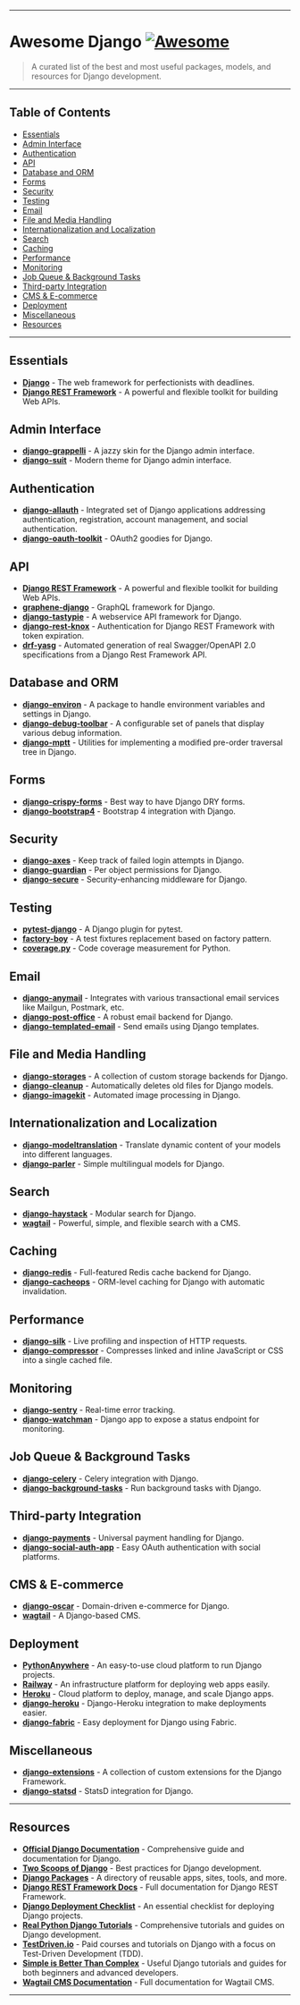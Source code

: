 

---

# Awesome Django [![Awesome](https://awesome.re/badge-flat2.svg)](https://awesome.re)

> A curated list of the best and most useful packages, models, and resources for Django development.

---

## Table of Contents
- [Essentials](#essentials)
- [Admin Interface](#admin-interface)
- [Authentication](#authentication)
- [API](#api)
- [Database and ORM](#database-and-orm)
- [Forms](#forms)
- [Security](#security)
- [Testing](#testing)
- [Email](#email)
- [File and Media Handling](#file-and-media-handling)
- [Internationalization and Localization](#internationalization-and-localization)
- [Search](#search)
- [Caching](#caching)
- [Performance](#performance)
- [Monitoring](#monitoring)
- [Job Queue & Background Tasks](#job-queue--background-tasks)
- [Third-party Integration](#third-party-integration)
- [CMS & E-commerce](#cms--e-commerce)
- [Deployment](#deployment)
- [Miscellaneous](#miscellaneous)
- [Resources](#resources)

---

## Essentials
- **[Django](https://www.djangoproject.com/)** - The web framework for perfectionists with deadlines.
- **[Django REST Framework](https://www.django-rest-framework.org/)** - A powerful and flexible toolkit for building Web APIs.

## Admin Interface
- **[django-grappelli](https://github.com/sehmaschine/django-grappelli)** - A jazzy skin for the Django admin interface.
- **[django-suit](https://github.com/darklow/django-suit)** - Modern theme for Django admin interface.

## Authentication
- **[django-allauth](https://github.com/pennersr/django-allauth)** - Integrated set of Django applications addressing authentication, registration, account management, and social authentication.
- **[django-oauth-toolkit](https://github.com/jazzband/django-oauth-toolkit)** - OAuth2 goodies for Django.

## API
- **[Django REST Framework](https://www.django-rest-framework.org/)** - A powerful and flexible toolkit for building Web APIs.
- **[graphene-django](https://github.com/graphql-python/graphene-django)** - GraphQL framework for Django.
- **[django-tastypie](https://github.com/django-tastypie/django-tastypie)** - A webservice API framework for Django.
- **[django-rest-knox](https://github.com/James1345/django-rest-knox)** - Authentication for Django REST Framework with token expiration.
- **[drf-yasg](https://github.com/axnsan12/drf-yasg)** - Automated generation of real Swagger/OpenAPI 2.0 specifications from a Django Rest Framework API.

## Database and ORM
- **[django-environ](https://github.com/joke2k/django-environ)** - A package to handle environment variables and settings in Django.
- **[django-debug-toolbar](https://github.com/jazzband/django-debug-toolbar)** - A configurable set of panels that display various debug information.
- **[django-mptt](https://github.com/django-mptt/django-mptt)** - Utilities for implementing a modified pre-order traversal tree in Django.

## Forms
- **[django-crispy-forms](https://github.com/django-crispy-forms/django-crispy-forms)** - Best way to have Django DRY forms.
- **[django-bootstrap4](https://github.com/zostera/django-bootstrap4)** - Bootstrap 4 integration with Django.

## Security
- **[django-axes](https://github.com/jazzband/django-axes)** - Keep track of failed login attempts in Django.
- **[django-guardian](https://github.com/django-guardian/django-guardian)** - Per object permissions for Django.
- **[django-secure](https://github.com/carljm/django-secure)** - Security-enhancing middleware for Django.

## Testing
- **[pytest-django](https://github.com/pytest-dev/pytest-django)** - A Django plugin for pytest.
- **[factory-boy](https://github.com/FactoryBoy/factory_boy)** - A test fixtures replacement based on factory pattern.
- **[coverage.py](https://github.com/nedbat/coveragepy)** - Code coverage measurement for Python.

## Email
- **[django-anymail](https://github.com/anymail/django-anymail)** - Integrates with various transactional email services like Mailgun, Postmark, etc.
- **[django-post-office](https://github.com/ui/django-post_office)** - A robust email backend for Django.
- **[django-templated-email](https://github.com/vintasoftware/django-templated-email)** - Send emails using Django templates.

## File and Media Handling
- **[django-storages](https://github.com/jschneier/django-storages)** - A collection of custom storage backends for Django.
- **[django-cleanup](https://github.com/un1t/django-cleanup)** - Automatically deletes old files for Django models.
- **[django-imagekit](https://github.com/matthewwithanm/django-imagekit)** - Automated image processing in Django.

## Internationalization and Localization
- **[django-modeltranslation](https://github.com/deschler/django-modeltranslation)** - Translate dynamic content of your models into different languages.
- **[django-parler](https://github.com/django-parler/django-parler)** - Simple multilingual models for Django.

## Search
- **[django-haystack](https://github.com/django-haystack/django-haystack)** - Modular search for Django.
- **[wagtail](https://github.com/wagtail/wagtail)** - Powerful, simple, and flexible search with a CMS.

## Caching
- **[django-redis](https://github.com/jazzband/django-redis)** - Full-featured Redis cache backend for Django.
- **[django-cacheops](https://github.com/Suor/django-cacheops)** - ORM-level caching for Django with automatic invalidation.

## Performance
- **[django-silk](https://github.com/jazzband/django-silk)** - Live profiling and inspection of HTTP requests.
- **[django-compressor](https://github.com/django-compressor/django-compressor)** - Compresses linked and inline JavaScript or CSS into a single cached file.

## Monitoring
- **[django-sentry](https://github.com/getsentry/sentry-python)** - Real-time error tracking.
- **[django-watchman](https://github.com/mwarkentin/django-watchman)** - Django app to expose a status endpoint for monitoring.

## Job Queue & Background Tasks
- **[django-celery](https://github.com/celery/django-celery)** - Celery integration with Django.
- **[django-background-tasks](https://github.com/arteria/django-background-tasks)** - Run background tasks with Django.

## Third-party Integration
- **[django-payments](https://github.com/django-oscar/django-payments)** - Universal payment handling for Django.
- **[django-social-auth-app](https://github.com/python-social-auth/social-app-django)** - Easy OAuth authentication with social platforms.

## CMS & E-commerce
- **[django-oscar](https://github.com/django-oscar/django-oscar)** - Domain-driven e-commerce for Django.
- **[wagtail](https://github.com/wagtail/wagtail)** - A Django-based CMS.

## Deployment
- **[PythonAnywhere](https://www.pythonanywhere.com/)** - An easy-to-use cloud platform to run Django projects.
- **[Railway](https://railway.app/)** - An infrastructure platform for deploying web apps easily.
- **[Heroku](https://www.heroku.com/)** - Cloud platform to deploy, manage, and scale Django apps.
- **[django-heroku](https://github.com/heroku/django-heroku)** - Django-Heroku integration to make deployments easier.
- **[django-fabric](https://github.com/mathiasertl/django-fabric)** - Easy deployment for Django using Fabric.

## Miscellaneous
- **[django-extensions](https://github.com/django-extensions/django-extensions)** - A collection of custom extensions for the Django Framework.
- **[django-statsd](https://github.com/etsy/django-statsd)** - StatsD integration for Django.

---

## Resources
- **[Official Django Documentation](https://docs.djangoproject.com/en/stable/)** - Comprehensive guide and documentation for Django.
- **[Two Scoops of Django](https://www.twoscoopspress.com/collections/django/products/two-scoops-of-django-3-x)** - Best practices for Django development.
- **[Django Packages](https://djangopackages.org/)** - A directory of reusable apps, sites, tools, and more.
- **[Django REST Framework Docs](https://www.django-rest-framework.org/)** - Full documentation for Django REST Framework.
- **[Django Deployment Checklist](https://docs.djangoproject.com/en/stable/howto/deployment/checklist/)** - An essential checklist for deploying Django projects.
- **[Real Python Django Tutorials](https://realpython.com/tutorials/django/)** - Comprehensive tutorials and guides on Django development.
- **[TestDriven.io](https://testdriven.io/courses/)** - Paid courses and tutorials on Django with a focus on Test-Driven Development (TDD).
- **[Simple is Better Than Complex](https://simpleisbetterthancomplex.com/)** - Useful Django tutorials and guides for both beginners and advanced developers.
- **[Wagtail CMS Documentation](https://docs.wagtail.org/en/stable/)** - Full documentation for Wagtail CMS.

---
